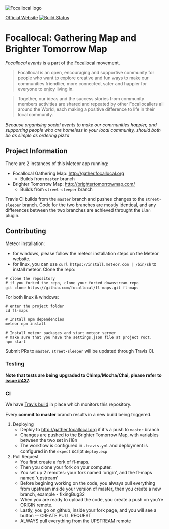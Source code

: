 ![Focallocal logo](http://news.focallocal.org/wp-content/uploads/2015/02/focallocal-very-low-res1-min.png)

[Official Website](http://focallocal.org)
[![Build Status](https://travis-ci.org/focallocal/fl-maps.svg?branch=master)](https://travis-ci.org/focallocal/fl-maps)
# Focallocal: Gathering Map and Brighter Tomorrow Map 

*Focallocal events* is a part of the [Focallocal](http://focallocal.org) movement. 
> Focallocal is an open, encouraging and supportive community for people who want to explore creative and fun ways to make our communities friendlier, more connected, safer and happier for everyone to enjoy living in.

> Together, our ideas and the success stories from community members activities are shared and repeated by other Focallocallers all around the World, each making a positive difference to life in their local community.


*Because organising social events to make our communities happier, and supporting people who are homeless in your local community, should both be as simple as ordering pizza*


## Project Information
There are 2 instances of this Meteor app running:
- Focallocal Gathering Map: http://gather.focallocal.org
    - Builds from `master` branch
- Brighter Tomorrow Map: http://brightertomorrowmap.com/
    - Builds from `street-sleeper` branch

Travis CI builds from the `master` branch and pushes changes to the `street-sleeper` branch.
Code for the two branches are mostly identical, and any differences between the two branches are achieved throught the `il8n` plugin.  

## Contributing

Meteor installation:
- for windows, please follow the meteor installation steps on the Meteor website.
- for linux, you can use `curl https://install.meteor.com | /bin/sh` to install meteor.
Clone the repo:
```
# clone the repository 
# if you forked the repo, clone your forked downstream repo 
git clone https://github.com/focallocal/fl-maps.git fl-maps
```
For both linux & windows:
```
# enter the project folder
cd fl-maps

# Install npm dependencies
meteor npm install

# Install meteor packages and start meteor server
# make sure that you have the settings.json file at project root.
npm start 
```

Submit PRs to `master`. `street-sleeper` will be updated through Travis CI. 

### Testing
**Note that tests are being upgraded to Chimp/Mocha/Chai, please refer to [issue #437](https://github.com/focallocal/fl-maps/issues/437).**

<!-- #### Running (old)
Currently we are experimenting with functional tests. On slow machines it's recomended to run the app without tests
    VELOCITY=0 meteor 
If you prefer to run the app with the test framework (executing tests every time you save) then run it with
   
    CHIMP_OPTIONS="--format=pretty --sync=false --browser=firefox" meteor
    

There are few end-to-end Velocity tests located under `tests/`, written in Cucumber. 
[Guidelines for writing Cucumber Velocity tests](velocity.readme.io/v1.0/docs/getting-started-with-cucumber)
Running `meteor` will run meteor app process altogether with **mirror**. 
> Mirrors are used by test frameworks to run tests within. Tests are typically destructive and as such require a different database. Mirrors run a parallel version of your app with a different database as not to intrude on the main development workflow.
  
You can check if the mirror is running - http://localhost:5000
There is some issue when running these tests under default PhantomJS driver, at least on my machine. 
That's why I'm using firefox driver by default. To select another driver you can bypass default Velocity settings.
    export CHIMP_OPTIONS="--format=pretty --sync=false --browser=firefox"
It's documented [here](https://velocity.readme.io/docs/getting-started-with-cucumber#section-chimp-options)
You can disable Velocity tests
    export VELOCITY=0 
    meteor run -->


### CI
We have [Travis build](https://travis-ci.org/focallocal/fl-maps) in place which monitors this repository. 

Every **commit to master** branch results in a new build being triggered. 


1. Deploying 
    * Deploy to http://gather.focallocal.org if it's a push to `master` branch
    * Changes are pushed to the Brighter Tomorrow Map, with variables between the two set in i18n
    * The workflow is configured in `.travis.yml` and deployment is configured in the `expect` script `deploy.exp`
4. Pull Request
    * You first create a fork of fl-maps.
    * Then you clone your fork on your computer.
    * You set up 2 remotes: your fork named 'origin', and the fl-maps named 'upstream'
    * Before begining working on the code, you always pull everything from upstream inside your version of master, then you create a new branch, example - fixingBug32
    * When you are ready to upload the code, you create a push on you're ORIGIN remote.
    * Lastly, you go on github, inside your fork page, and you will see a button -- CREATE PULL REQUEST
    * ALWAYS pull everything from the UPSTREAM remote